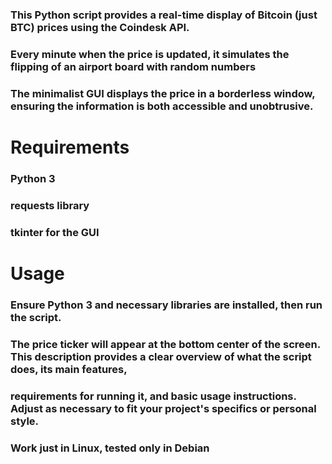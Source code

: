 ### This Python script provides a real-time display of Bitcoin (just BTC) prices using the Coindesk API. 
### Every minute when the price is updated, it simulates the flipping of an airport board with random numbers
### The minimalist GUI displays the price in a borderless window, ensuring the information is both accessible and unobtrusive.

# Requirements
### Python 3
### requests library
### tkinter for the GUI

# Usage
### Ensure Python 3 and necessary libraries are installed, then run the script. 
### The price ticker will appear at the bottom center of the screen. This description provides a clear overview of what the script does, its main features, 
### requirements for running it, and basic usage instructions. Adjust as necessary to fit your project's specifics or personal style.
### Work just in Linux, tested only in Debian

